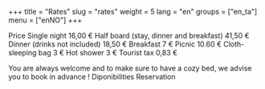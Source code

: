 +++
title = "Rates"
slug = "rates"
weight = 5
lang = "en"
groups = ["en_ta"]
menu = ["enNO"]
+++

Price
Single night	16,00 €
Half board (stay, dinner and breakfast)	41,50 €
Dinner (drinks not included)	18,50 €
Breakfast	7 €
Picnic	10.60 €
Cloth-sleeping bag	3 €
Hot shower	3 €
Tourist tax	0,83 €

You are always welcome and to make sure to have a cozy bed, we advise you to book in advance !
 Diponibilities  Reservation